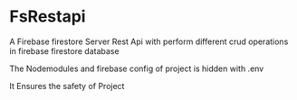# FsRestapi

<p>A Firebase firestore Server Rest Api with perform different crud operations in firebase firestore database</p>
<p>The Nodemodules and firebase config of project is hidden with .env</p>
<p>It Ensures the safety of Project</p>
